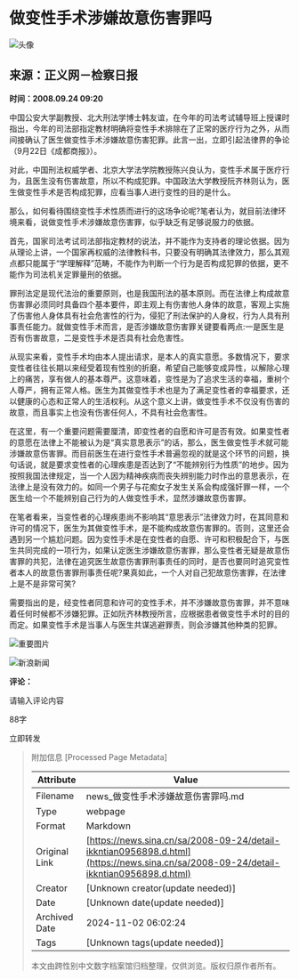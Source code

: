 # 做变性手术涉嫌故意伤害罪吗

![头像](//n.sinaimg.cn/default/622af858/20181010/default_avatar.jpg)

## 来源：正义网－检察日报  
**时间：2008.09.24 09:20**

中国公安大学副教授、北大刑法学博士韩友谊，在今年的司法考试辅导班上授课时指出，今年的司法部指定教材明确将变性手术排除在了正常的医疗行为之外，从而间接确认了医生做变性手术涉嫌故意伤害犯罪。此言一出，立即引起法律界的争论（9月22日《成都商报》）。

对此，中国刑法权威学者、北京大学法学院教授陈兴良认为，变性手术属于医疗行为，且医生没有伤害故意，所以不构成犯罪。中国政法大学教授阮齐林则认为，医生做变性手术是否构成犯罪，应看当事人进行变性的目的是什么。

那么，如何看待围绕变性手术性质而进行的这场争论呢?笔者认为，就目前法律环境来看，说做变性手术涉嫌故意伤害罪，似乎缺乏有足够说服力的依据。

首先，国家司法考试司法部指定教材的说法，并不能作为支持者的理论依据。因为从理论上讲，一个国家再权威的法律教科书，只要没有明确其法律效力，那么其观点都只能属于“学理解释”范畴，不能作为判断一个行为是否构成犯罪的依据，更不能作为司法机关定罪量刑的依据。

罪刑法定是现代法治的重要原则，也是我国刑法的基本原则。而在法律上构成故意伤害罪必须同时具备四个基本要件，即主观上有伤害他人身体的故意，客观上实施了伤害他人身体具有社会危害性的行为，侵犯了刑法保护的人身权，行为人具有刑事责任能力。就做变性手术而言，是否涉嫌故意伤害罪关键要看两点:一是医生是否有伤害故意，二是变性手术是否具有社会危害性。

从现实来看，变性手术均由本人提出请求，是本人的真实意愿。多数情况下，要求变性者往往长期以来经受着现有性别的折磨，希望自己能够变成异性，以解除心理上的痛苦，享有做人的基本尊严。这意味着，变性是为了追求生活的幸福，重树个人尊严，拥有正常人格。医生为其做变性手术也是为了满足变性者的幸福要求，还以健康的心态和正常人的生活权利。从这个意义上讲，做变性手术不仅没有伤害的故意，而且事实上也没有伤害任何人，不具有社会危害性。

在这里，有一个重要问题需要厘清，即变性者的自愿和许可是否有效。如果变性者的意愿在法律上不能被认为是“真实意思表示”的话，那么，医生做变性手术就可能涉嫌故意伤害罪。而目前医生在进行变性手术普遍忽视的就是这个环节的问题，换句话说，就是要求变性者的心理疾患是否达到了“不能辨别行为性质”的地步。因为按照我国法律规定，当一个人因为精神疾病而丧失辨别能力时作出的意思表示，在法律上是没有效力的。如同一个男子与花痴女子发生关系会构成强奸罪一样，一个医生给一个不能辨别自己行为的人做变性手术，显然涉嫌故意伤害罪。

在笔者看来，当变性者的心理疾患尚不影响其“意思表示”法律效力时，在其同意和许可的情况下，医生为其做变性手术，是不能构成故意伤害罪的。否则，这里还会遇到另一个尴尬问题。因为变性手术是在变性者的自愿、许可和积极配合下，与医生共同完成的一项行为，如果认定医生涉嫌故意伤害罪，那么变性者无疑是故意伤害罪的共犯，法律在追究医生故意伤害罪刑事责任的同时，是否也要同时追究变性者本人的故意伤害罪刑事责任呢?果真如此，一个人对自己犯故意伤害罪，在法律上是不是非常可笑?

需要指出的是，经变性者同意和许可的变性手术，并不涉嫌故意伤害罪，并不意味着任何时候都不涉嫌犯罪。正如阮齐林教授所言，应根据患者做变性手术时的目的而定。如果变性手术是当事人与医生共谋逃避罪责，则会涉嫌其他种类的犯罪。

![重要图片](//n.sinaimg.cn/default/2fb77759/20151125/320X320.png)

![新浪新闻](https://n.sinaimg.cn/default/80905340/20200331/sinalogo.png)

**评论：**

请输入评论内容

88字

立即转发

> 附加信息 [Processed Page Metadata]
>
> | Attribute       | Value                                  |
> |-----------------|----------------------------------------|
> | Filename        | news_做变性手术涉嫌故意伤害罪吗.md                             |
> | Type            | webpage                                 |
> | Format          | Markdown                               |
> | Original Link   | [https://news.sina.cn/sa/2008-09-24/detail-ikkntian0956898.d.html](https://news.sina.cn/sa/2008-09-24/detail-ikkntian0956898.d.html)                       |
> | Creator         | [Unknown creator(update needed)]                              |
> | Date            | [Unknown date(update needed)]                                 |
> | Archived Date   | 2024-11-02 06:02:24                             |
> | Tags            | [Unknown tags(update needed)]                                 |
>
> 本文由跨性别中文数字档案馆归档整理，仅供浏览。版权归原作者所有。
>